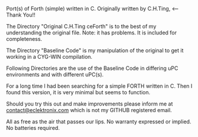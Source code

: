 Port(s) of Forth (simple) written in C.  Originally written by C.H.Ting, <-- Thank You!!

The Directory "Original C.H.Ting ceForth" is to the best of my
understanding the original file. Note: it has problems. It is included
for completeness.

The Directory "Baseline Code" is my manipulation of the original to get it working in a CYG-WIN compilation.

Following Directories are the use of the Baseline Code in differing uPC environments and with different uPC(s).

For a long time I had been searching for a simple FORTH written in C.
Then I found this version, it is very minimal but seems to function.

Should you try this out and make improvements please inform me
at contact@eclektronix.com which is not my GITHUB registered email.

All as free as the air that passes our lips.
No warranty expressed or implied.
No batteries required.
